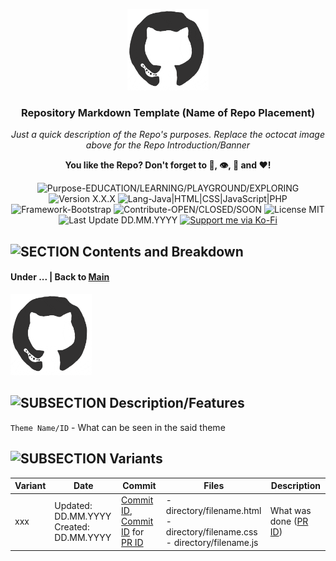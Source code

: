 <p align="center"><img src="/md_assets/octocat.gif" alt="Logo" width="130" height="130"></p>
<h3 align="center">Repository Markdown Template (Name of Repo Placement)</h3>
<p align="center"><em>Just a quick description of the Repo's purposes. Replace the octocat image above for the Repo Introduction/Banner</em></p>
<p align="center"><strong>You like the Repo? Don't forget to 🌟, 👁️, 🔱 and ❤️!</strong></p>
<p align="center">
   <img src="https://img.shields.io/badge/Purpose-EDUCATION/LEARNING/PLAYGROUND/EXPLORING-%2300416a?logoColor=white&labelColor=%2300416a&color=%2324292e&textColor=white" alt="Purpose-EDUCATION/LEARNING/PLAYGROUND/EXPLORING">
   <img src="https://img.shields.io/badge/Version-X.X.X-%2300416a?logoColor=white&labelColor=%2300416a&color=%2324292e&textColor=white" alt="Version X.X.X">
   <img src="https://img.shields.io/badge/Lang-Java%20|%20HTML%20|%20CSS%20|%20JavaScript%20|%20PHP-%2300416a?logoColor=white&labelColor=%2300416a&color=%2324292e&textColor=white" alt="Lang-Java|HTML|CSS|JavaScript|PHP">
   <img src="https://img.shields.io/badge/Framework-Bootstrap-%2300416a?logoColor=white&labelColor=%2300416a&color=%2324292e&textColor=white" alt="Framework-Bootstrap">
   <img src="https://img.shields.io/badge/Contribute-OPEN/CLOSED/SOON-%2300416a?logoColor=white&labelColor=%2300416a&color=%2324292e&textColor=white" alt="Contribute-OPEN/CLOSED/SOON">
   <img src="https://img.shields.io/badge/License-MIT-%2300416a?logoColor=white&labelColor=%2300416a&color=%2324292e&textColor=white" alt="License MIT">
   <img src="https://img.shields.io/badge/Last%20Update-DD.MM.YYYY-%2300416a?logoColor=white&labelColor=%2300416a&color=%2324292e&textColor=white" alt="Last Update DD.MM.YYYY">
   <a href="https://ko-fi.com/thenocturnaldevgypsy">
      <img src="https://img.shields.io/badge/Support%20me%20via%20Ko--Fi-%2300416a?logo=ko-fi&logoColor=white&color=%2300416a&textColor=white" alt="Support me via Ko-Fi">
   </a>
</p>

## ![SECTION Contents and Breakdown](https://custom-icon-badges.demolab.com/badge/-Contents%20and%20Breakdown-24292e?logo=book&logoColor=white&labelColor=00416a)

#### Under ...  | Back to [Main](README.md)

<img src="/md_assets/octocat.gif" alt="Logo" width="130" height="130">

## ![SUBSECTION Description/Features](https://custom-icon-badges.demolab.com/badge/-Description/Features-24292e?logo=check&logoColor=white&labelColor=2471AE)

`Theme Name/ID` - What can be seen in the said theme

## ![SUBSECTION Variants](https://custom-icon-badges.demolab.com/badge/-Variants-24292e?logo=north-star&logoColor=white&labelColor=2471AE)

| Variant | Date | Commit | Files | Description |
| ------------- | ------------- | ------------- | ------------- | ------------- |
| xxx | Updated: DD.MM.YYYY<br>Created: DD.MM.YYYY | [Commit ID](https://github.com/thenocturnaldevgypsy/repo-name/), [Commit ID](https://github.com/thenocturnaldevgypsy/repo-name/) for [PR ID](https://github.com/thenocturnaldevgypsy/repo-name/) | - directory/filename.html<br>- directory/filename.css<br>- directory/filename.js | What was done ([PR ID](https://github.com/thenocturnaldevgypsy/repo-name/)) |